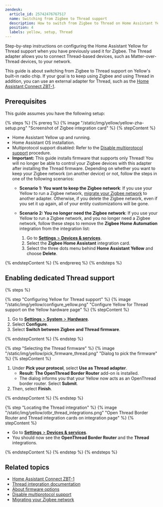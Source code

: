 ```yaml
---
zendesk:
  article_id: 25742476767517
  name: Switching from Zigbee to Thread support
  description: How to switch from Zigbee to Thread on Home Assistant Yellow
  position: 4
  labels: yellow, setup, Thread
---
```


Step-by-step instructions on configuring the Home Assistant Yellow for Thread support when you have previously used it for Zigbee. The Thread adapter allows you to connect Thread-based devices, such as Matter-over-Thread devices, to your network.

This guide is about switching from Zigbee to Thread support on Yellow's built-in radio chip. If your goal is to keep using Zigbee and using Thread in addition, you can use an external adapter for Thread, such as the [Home Assistant Connect&nbsp;ZBT-1](https://www.home-assistant.io/connectzbt1).

## Prerequisites

This guide assumes you have the following setup:

{% steps %}
{% prereq %}
{% image "/static/img/yellow/yellow-zha-setup.png" "Screenshot of Zigbee integration card" %}
{% stepContent %}

- Home Assistant Yellow up and running.
- Home Assistant OS installation.
- Multiprotocol support disabled: Refer to the [Disable multiprotocol support](/hc/en-us/articles/25744235797661-Disabling-multiprotocol-support) procedure.
- **Important:** This guide installs firmware that supports only Thread! You will no longer be able to control your Zigbee devices with this adapter after installing the Thread firmware. Depending on whether you want to keep your Zigbee network (on another device) or not, follow the steps in one of the following scenarios:
  - **Scenario 1: You want to keep the Zigbee network**: If you use your Yellow to run a Zigbee network, [migrate your Zigbee network](https://www.home-assistant.io/integrations/zha/#migrating-to-a-new-zigbee-coordinator-adapter-inside-zha) to another adapter. Otherwise, if you delete the Zigbee network, even if you set it up again, all of your entity customizations will be gone.
  - **Scenario 2: You no longer need the Zigbee network**: If you use your Yellow to run a Zigbee network, and you no longer need a Zigbee network, follow these steps to remove the **Zigbee Home Automation** integration from the integration list:

    1. Go to [**Settings** > **Devices & services**](https://my.home-assistant.io/redirect/integrations/).
    2. Select the **Zigbee Home Assistant** integration card.
    3. Select the three dots menu behind **Home Assistant Yellow** and choose **Delete**.

{% endstepContent %}
{% endprereq %}
{% endsteps %}

## Enabling dedicated Thread support

{% steps %}

{% step "Configuring Yellow for Thread support" %}
{% image "/static/img/yellow/configure_yellow.png" "Configure Yellow for Thread support on the Yellow hardware page" %}
{% stepContent %}

1. Go to [**Settings** > **System** > **Hardware**](https://my.home-assistant.io/redirect/hardware/).
2. Select **Configure**.
3. Select **Switch between Zigbee and Thread firmware**.

{% endstepContent %}
{% endstep %}

{% step "Selecting the Thread firmware" %}
{% image "/static/img/yellow/pick_firmware_thread.png" "Dialog to pick the firmware" %}
{% stepContent %}

1. Under **Pick your protocol**, select **Use as Thread adapter**.
   - **Result**: **The OpenThread Border Router** add-on is installed.
   - The dialog informs you that your Yellow now acts as an OpenThread border router. Select **Submit**.
2. Then, select **Finish**.

{% endstepContent %}
{% endstep %}

{% step "Locating the Thread integration" %}
{% image "/static/img/yellow/otbr_thread_integrations.png" "Open Thread Border Router and Thread integration cards on integration page" %}
{% stepContent %}

- Go to [**Settings** > **Devices & services**](https://my.home-assistant.io/redirect/integrations/).
- You should now see the **OpenThread Border Router** and the **Thread** integrations.

{% endstepContent %}
{% endstep %}
{% endsteps %}

## Related topics

- [Home Assistant Connect&nbsp;ZBT-1](https://www.home-assistant.io/connectzbt1)
- [Thread integration documentation](https://www.home-assistant.io/integrations/thread/)
- [About firmware options](/hc/en-us/articles/25616122309405-About-firmware-options)
- [Disable multiprotocol support](/hc/en-us/articles/25744235797661-Disabling-multiprotocol-support)
- [Migrating your Zigbee network](https://www.home-assistant.io/integrations/zha/#migrating-to-a-new-zigbee-coordinator-adapter-inside-zha)

